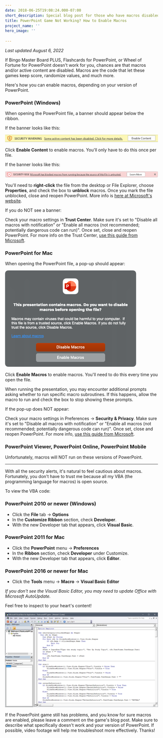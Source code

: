 ```yaml
---
date: 2018-06-25T19:08:24.000-07:00
short_description: Special blog post for those who have macros disabled.
title: PowerPoint Game Not Working? How to Enable Macros
project_name: ''
hero_image: ''

---
```

_Last updated August 6, 2022_

If Bingo Master Board PLUS, Flashcards for PowerPoint, or Wheel of Fortune for PowerPoint doesn't work for you, chances are that macros and/or active content are disabled. Macros are the code that let these games keep score, randomize values, and much more.

Here's how you can enable macros, depending on your version of PowerPoint.

### PowerPoint (Windows)

When opening the PowerPoint file, a banner should appear below the ribbon.

If the banner looks like this:

![](../images/vbasecuritywarning.png)

Click **Enable Content** to enable macros. You'll only have to do this once per file.

If the banner looks like this:

![](../images/vbasecurityrisk.png)

You'll need to **right-click** the file from the desktop or File Explorer, choose **Properties**, and check the box to **unblock** macros. Once you mark the file unblocked, close and reopen PowerPoint. More info is [here at Microsoft's website](https://docs.microsoft.com/en-us/DeployOffice/security/internet-macros-blocked#guidance-on-allowing-vba-macros-to-run-in-files-you-trust).

If you do NOT see a banner:

Check your macro settings in **Trust Center**. Make sure it's set to "Disable all macros with notification" or "Enable all macros (not recommended; potentially dangerous code can run)". Once set, close and reopen PowerPoint. For more info on the Trust Center, [use this guide from Microsoft](https://support.office.com/en-us/article/enable-or-disable-macros-in-office-files-12b036fd-d140-4e74-b45e-16fed1a7e5c6).

### PowerPoint for Mac

When opening the PowerPoint file, a pop-up should appear:

![](../images/vbamacpopup.png)

Click **Enable Macros** to enable macros. You'll need to do this every time you open the file.

When running the presentation, you may encounter additional prompts asking whether to run specific macro subroutines. If this happens, allow the macro to run and check the box to stop showing these prompts.

If the pop-up does NOT appear:

Check your macro settings in Preferences -> **Security & Privacy**. Make sure it's set to "Disable all macros with notification" or "Enable all macros (not recommended; potentially dangerous code can run)". Once set, close and reopen PowerPoint. For more info, [use this guide from Microsoft](https://support.office.com/en-us/article/Enable-or-disable-macros-in-Office-for-Mac-c2494c99-a637-4ce6-9b82-e02cbb85cb96).

### PowerPoint Viewer, PowerPoint Online, PowerPoint Mobile

Unfortunately, macros will NOT run on these versions of PowerPoint.

***

With all the security alerts, it's natural to feel cautious about macros. Fortunately, you don't have to trust me because all my VBA (the programming language for macros) is open source.

To view the VBA code:

### PowerPoint 2010 or newer (Windows)

* Click the **File** tab -> **Options**
* In the **Customize Ribbon** section, check **Developer**.
* With the new Developer tab that appears, click **Visual Basic**.

### PowerPoint 2011 for Mac

* Click the **PowerPoint** menu -> **Preferences**
* In the **Ribbon** section, check **Developer** under Customize.
* With the new Developer tab that appears, click **Editor**.

### PowerPoint 2016 or newer for Mac

* Click the **Tools** menu -> **Macro** -> **Visual Basic Editor**

_If you don't see the Visual Basic Editor, you may need to update Office with Microsoft AutoUpdate._

Feel free to inspect to your heart's content!

![](../images/vbasource.png)

If the PowerPoint game still has problems, and you know for sure macros are enabled, please leave a comment on the game's blog post. Make sure to describe what specifically doesn't work and your version of PowerPoint. If possible, video footage will help me troubleshoot more effectively. Thanks!